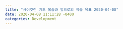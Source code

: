 ```yaml
---
title: "사이킷런 기초 복습과 앞으로의 학습 목표 2020-04-08"
date: 2020-04-08 11:11:28 -0400
categories: Development
---
```




